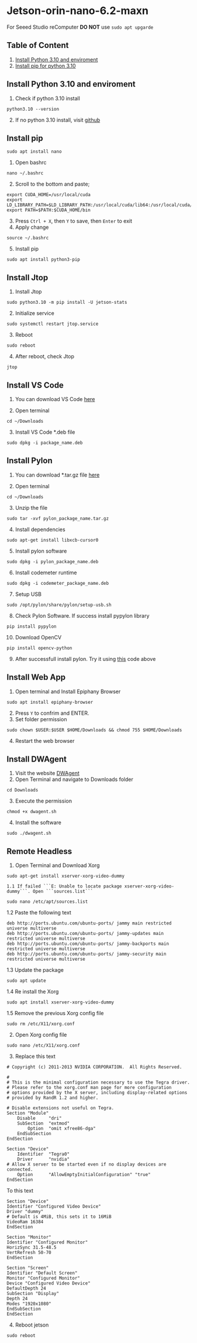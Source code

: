 # Jetson-orin-nano-6.2-maxn
For Seeed Studio reComputer **DO NOT** use ```sudo apt upgarde```

## Table of Content
1. [Install Python 3.10 and enviroment](#Install-Python-3.10-and-enviroment)
2. [Install pip for python 3.10](#-Install-pip)

## Install Python 3.10 and enviroment
1. Check if python 3.10 install
```
python3.10 --version
```
2. If no python 3.10 install, visit [github](https://github.com/Ainul-Hakim-irnow/Jetson-orin-nano-5.1.3.git)

## Install pip
```
sudo apt install nano
```
1. Open bashrc
```
nano ~/.bashrc
```
2. Scroll to the bottom and paste;
```
export CUDA_HOME=/usr/local/cuda
export LD_LIBRARY_PATH=$LD_LIBRARY_PATH:/usr/local/cuda/lib64:/usr/local/cuda/extras/CUPTI/lib64
export PATH=$PATH:$CUDA_HOME/bin
```
3. Press ```Ctrl + X```, then ```Y``` to save, then ```Enter``` to exit
4. Apply change
```
source ~/.bashrc
```
5. Install pip
```
sudo apt install python3-pip
```

## Install Jtop
1. Install Jtop
```
sudo python3.10 -m pip install -U jetson-stats
```
2. Initialize service
```
sudo systemctl restart jtop.service
```
3. Reboot
```
sudo reboot
```
4. After reboot, check Jtop
```
jtop
```

## Install VS Code
1. You can download VS Code [here](https://code.visualstudio.com/docs/?dv=linuxarm64_deb)

2. Open terminal
```
cd ~/Downloads
```
3. Install VS Code *.deb file
```
sudo dpkg -i package_name.deb
```

## Install Pylon
1. You can download *.tar.gz file [here](https://drive.google.com/file/d/1AKmBRzHc4yT-R1AkfoSfUR2PYj0U7Uz_/view?usp=sharing)

2. Open terminal
```
cd ~/Downloads
```
3. Unzip the file
```
sudo tar -xvf pylon_package_name.tar.gz
```
4. Install dependencies
```
sudo apt-get install libxcb-cursor0
```
5. Install pylon software
```
sudo dpkg -i pylon_package_name.deb
```
6. Install codemeter runtime
```
sudo dpkg -i codemeter_package_name.deb
```
7. Setup USB
```
sudo /opt/pylon/share/pylon/setup-usb.sh
```
8. Check Pylon Software. If success install pypylon library
```
pip install pypylon
```
10. Download OpenCV
```
pip install opencv-python
```
9. After successfull install pylon. Try it using [this](opencv.py) code above

## Install Web App
1. Open terminal and Install Epiphany Browser
```
sudo apt install epiphany-browser
```
2. Press ```Y``` to confrim and ENTER.
3. Set folder permission
```
sudo chown $USER:$USER $HOME/Downloads && chmod 755 $HOME/Downloads
```
4. Restart the web browser

## Install DWAgent
1. Visit the website [DWAgent](https://www.dwservice.net/en/home.html)
2. Open Terminal and navigate to Downloads folder
```
cd Downloads
```
3. Execute the permission
```
chmod +x dwagent.sh
```
4. Install the software
```
sudo ./dwagent.sh
```

## Remote Headless
1. Open Terminal and Download Xorg
```
sudo apt-get install xserver-xorg-video-dummy
```
    1.1 If failed ```E: Unable to locate package xserver-xorg-video-dummy```. Open ```sources.list```
```
sudo nano /etc/apt/sources.list
```
1.2 Paste the following text
```
deb http://ports.ubuntu.com/ubuntu-ports/ jammy main restricted universe multiverse
deb http://ports.ubuntu.com/ubuntu-ports/ jammy-updates main restricted universe multiverse
deb http://ports.ubuntu.com/ubuntu-ports/ jammy-backports main restricted universe multiverse
deb http://ports.ubuntu.com/ubuntu-ports/ jammy-security main restricted universe multiverse
```
1.3 Update the package
```
sudo apt update
```
1.4 Re install the Xorg
```
sudo apt install xserver-xorg-video-dummy
```
1.5 Remove the previous Xorg config file
```
sudo rm /etc/X11/xorg.conf
```


2. Open Xorg config file
```
sudo nano /etc/X11/xorg.conf
```
3. Replace this text
```
# Copyright (c) 2011-2013 NVIDIA CORPORATION.  All Rights Reserved.

#
# This is the minimal configuration necessary to use the Tegra driver.
# Please refer to the xorg.conf man page for more configuration
# options provided by the X server, including display-related options
# provided by RandR 1.2 and higher.

# Disable extensions not useful on Tegra.
Section "Module"
    Disable     "dri"
    SubSection  "extmod"
        Option  "omit xfree86-dga"
    EndSubSection
EndSection

Section "Device"
    Identifier  "Tegra0"
    Driver      "nvidia"
# Allow X server to be started even if no display devices are connected.
    Option      "AllowEmptyInitialConfiguration" "true"
EndSection
```
To this text
```
Section "Device"
Identifier "Configured Video Device"
Driver "dummy"
# Default is 4MiB, this sets it to 16MiB
VideoRam 16384
EndSection

Section "Monitor"
Identifier "Configured Monitor"
HorizSync 31.5-48.5
VertRefresh 50-70
EndSection

Section "Screen"
Identifier "Default Screen"
Monitor "Configured Monitor"
Device "Configured Video Device"
DefaultDepth 24
SubSection "Display"
Depth 24
Modes "1920x1080"
EndSubSection
EndSection
```
4. Reboot jetson
```
sudo reboot
```
